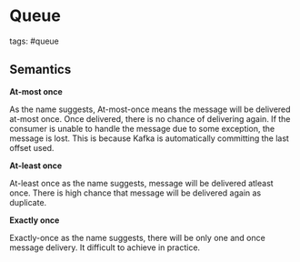 # Queue

tags: #queue

## Semantics

**At-most once**

As the name suggests, At-most-once means the message will be delivered at-most once. Once delivered, 
there is no chance of delivering again. If the consumer is unable to handle the message due to some exception, 
the message is lost. This is because Kafka is automatically committing the last offset used.

**At-least once**

At-least once as the name suggests, message will be delivered atleast once. There is high chance that message will be 
delivered again as duplicate.

**Exactly once**

Exactly-once as the name suggests, there will be only one and once message delivery. It difficult to achieve in practice.